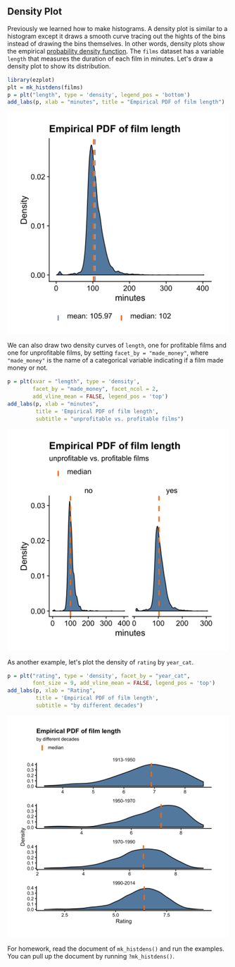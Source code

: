 ## Density Plot

Previously we learned how to make histograms. A density plot is similar to a histogram except it draws a smooth curve tracing out the hights of the bins instead of drawing the bins themselves. In other words, density plots show the empirical [probability density function](https://en.wikipedia.org/wiki/Probability_density_function). The `films` dataset has a variable `length` that measures the duration of each film in minutes. Let's draw a density plot to show its distribution. 


```r
library(ezplot)
plt = mk_histdens(films)
p = plt("length", type = 'density', legend_pos = 'bottom')
add_labs(p, xlab = "minutes", title = "Empirical PDF of film length")
```

![plot of chunk density_length](images/density_length-1.png)

We can also draw two density curves of `length`, one for profitable films and one for unprofitable films, by setting `facet_by = "made_money"`, where `"made_money"` is the name of a categorical variable indicating if a film made money or not.


```r
p = plt(xvar = "length", type = 'density', 
        facet_by = "made_money", facet_ncol = 2,
        add_vline_mean = FALSE, legend_pos = 'top') 
add_labs(p, xlab = "minutes", 
         title = 'Empirical PDF of film length',
         subtitle = "unprofitable vs. profitable films")
```

![plot of chunk density_length_by_made_money](images/density_length_by_made_money-1.png)

As another example, let's plot the density of `rating` by `year_cat`.


```r
p = plt("rating", type = 'density', facet_by = "year_cat", 
        font_size = 9, add_vline_mean = FALSE, legend_pos = 'top') 
add_labs(p, xlab = "Rating", 
         title = 'Empirical PDF of film length',
         subtitle = "by different decades")
```

![plot of chunk density_rating_by_year_cat](images/density_rating_by_year_cat-1.png)

For homework, read the document of `mk_histdens()` and run the examples. 
You can pull up the document by running `?mk_histdens()`. 
